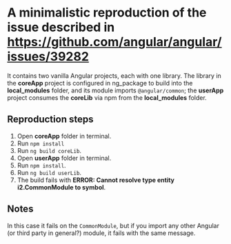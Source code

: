 # A minimalistic reproduction of the issue described in https://github.com/angular/angular/issues/39282

It contains two vanilla Angular projects, each with one library. The library in the **coreApp** project is configured in ng_package to build into the **local_modules** folder, and its module imports `@angular/common`; the **userApp** project consumes the **coreLib** via npm from the **local_modules** folder.

## Reproduction steps

1. Open **coreApp** folder in terminal.
2. Run `npm install`
3. Run `ng build coreLib`.
4. Open **userApp** folder in terminal.
5. Run `npm install`.
6. Run `ng build userLib`.
7. The build fails with **ERROR: Cannot resolve type entity i2.CommonModule to symbol**.

## Notes

In this case it fails on the `CommonModule`, but if you import any other Angular (or third party in general?) module, it fails with the same message.
